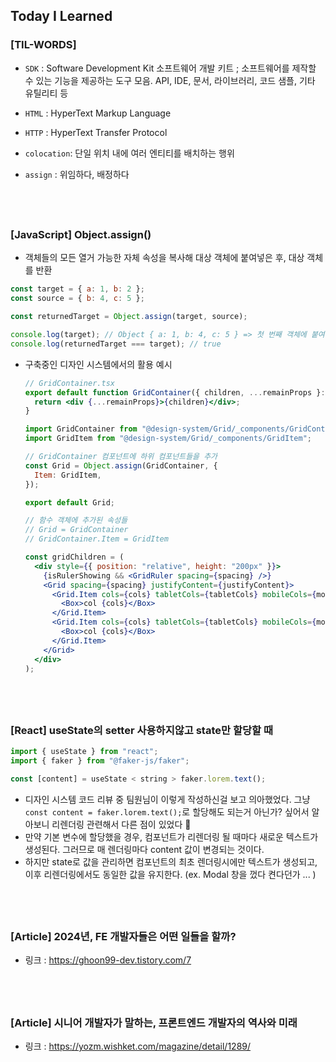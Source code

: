 ## Today I Learned

### [TIL-WORDS]

- `SDK` : Software Development Kit 소프트웨어 개발 키트 ; 소프트웨어를 제작할 수 있는 기능을 제공하는 도구 모음. API, IDE, 문서, 라이브러리, 코드 샘플, 기타 유틸리티 등

- `HTML` : HyperText Markup Language

- `HTTP` : HyperText Transfer Protocol

- `colocation`: 단일 위치 내에 여러 엔티티를 배치하는 행위

- `assign` : 위임하다, 배정하다

## <br />

### [JavaScript] Object.assign()

- 객체들의 모든 열거 가능한 자체 속성을 복사해 대상 객체에 붙여넣은 후, 대상 객체를 반환

```javascript
const target = { a: 1, b: 2 };
const source = { b: 4, c: 5 };

const returnedTarget = Object.assign(target, source);

console.log(target); // Object { a: 1, b: 4, c: 5 } => 첫 번째 객체에 붙여넣음
console.log(returnedTarget === target); // true
```

- 구축중인 디자인 시스템에서의 활용 예시

  ```jsx
  // GridContainer.tsx
  export default function GridContainer({ children, ...remainProps }: GridProps) {
    return <div {...remainProps}>{children}</div>;
  }
  ```

  ```jsx
  import GridContainer from "@design-system/Grid/_components/GridContainer";
  import GridItem from "@design-system/Grid/_components/GridItem";

  // GridContainer 컴포넌트에 하위 컴포넌트들을 추가
  const Grid = Object.assign(GridContainer, {
    Item: GridItem,
  });

  export default Grid;

  // 함수 객체에 추가된 속성들
  // Grid = GridContainer
  // GridContainer.Item = GridItem
  ```

  ```jsx
  const gridChildren = (
    <div style={{ position: "relative", height: "200px" }}>
      {isRulerShowing && <GridRuler spacing={spacing} />}
      <Grid spacing={spacing} justifyContent={justifyContent}>
        <Grid.Item cols={cols} tabletCols={tabletCols} mobileCols={mobileCols}>
          <Box>col {cols}</Box>
        </Grid.Item>
        <Grid.Item cols={cols} tabletCols={tabletCols} mobileCols={mobileCols}>
          <Box>col {cols}</Box>
        </Grid.Item>
      </Grid>
    </div>
  );
  ```

## <br />

### [React] useState의 setter 사용하지않고 state만 할당할 때

```jsx
import { useState } from "react";
import { faker } from "@faker-js/faker";

const [content] = useState < string > faker.lorem.text();
```

- 디자인 시스템 코드 리뷰 중 팀원님이 이렇게 작성하신걸 보고 의아했었다. 그냥 `const content = faker.lorem.text();`로 할당해도 되는거 아닌가? 싶어서 알아보니 리렌더링 관련해서 다른 점이 있었다 🫢
- 만약 기본 변수에 할당했을 경우, 컴포넌트가 리렌더링 될 때마다 새로운 텍스트가 생성된다. 그러므로 매 렌더링마다 content 값이 변경되는 것이다.
- 하지만 state로 값을 관리하면 컴포넌트의 최초 렌더링시에만 텍스트가 생성되고, 이후 리렌더링에서도 동일한 값을 유지한다. (ex. Modal 창을 껐다 켠다던가 ... )

## <br />

### [Article] 2024년, FE 개발자들은 어떤 일들을 할까?

- 링크 : https://ghoon99-dev.tistory.com/7

## <br />

### [Article] 시니어 개발자가 말하는, 프론트엔드 개발자의 역사와 미래

- 링크 : https://yozm.wishket.com/magazine/detail/1289/
